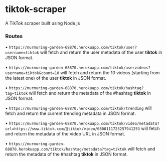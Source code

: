 # tiktok-scraper

A TikTok scraper built using Node.js

### Routes

• `https://murmuring-garden-68870.herokuapp.com/tiktok/user?username=tiktok` will fetch and return the user metadata of the user **tiktok** in JSON format.

• `https://murmuring-garden-68870.herokuapp.com/tiktok/uservideos?username=tiktok&count=10` will fetch and return the 10 videos (starting from the latest one) of the user **tiktok** in JSON format.

• `https://murmuring-garden-68870.herokuapp.com/tiktok/hashtag?tag=tiktok` will fetch and return the metadata of the #hashtag **tiktok** in JSON format.

• `https://murmuring-garden-68870.herokuapp.com/tiktok/trending` will fetch and return the current trending metadata in JSON format.

• `https://murmuring-garden-68870.herokuapp.com/tiktok/video/metadata?url=https://www.tiktok.com/@tiktok/video/6800111723257941253` will fetch and return the metadata of the video URL in JSON format.

• `https://murmuring-garden-68870.herokuapp.com/tiktok/hashtag/metadata?tag=tiktok` will fetch and return the metadata of the #hashtag **tiktok** in JSON format.
